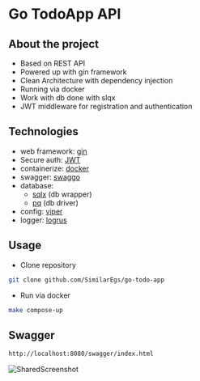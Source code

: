
# Go TodoApp API 

## About the project

- Based on REST API 
- Powered up with gin framework
- Сlean Architecture with dependency injection
- Running via docker
- Work with db done with slqx
- JWT middleware for registration and authentication

## Technologies
* web framework: [gin](https://github.com/gin-gonic/gin)
* Secure auth: [JWT](https://github.com/golang-jwt/jwt)
* containerize: [docker](https://www.docker.com/)
* swagger: [swaggo](https://github.com/swaggo/swag)
* database:
    * [sqlx](https://github.com/jmoiron/sqlx) (db wrapper)
    * [pq](https://github.com/lib/pq) (db driver)
* config: [viper](https://github.com/spf13/viper)
* logger: [logrus](https://github.com/sirupsen/logrus)


## Usage
- Clone repository
```bash
git clone github.com/SimilarEgs/go-todo-app
```

- Run via docker
```bash
make compose-up
```

## Swagger 
```bash
http://localhost:8080/swagger/index.html
```
![SharedScreenshot](https://user-images.githubusercontent.com/90198202/180997065-50c58625-627e-4067-9791-166d1470d41d.jpg)
